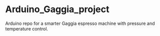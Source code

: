 # Arduino_Gaggia_project
Arduino repo for a smarter Gaggia espresso machine with pressure and temperature control.
